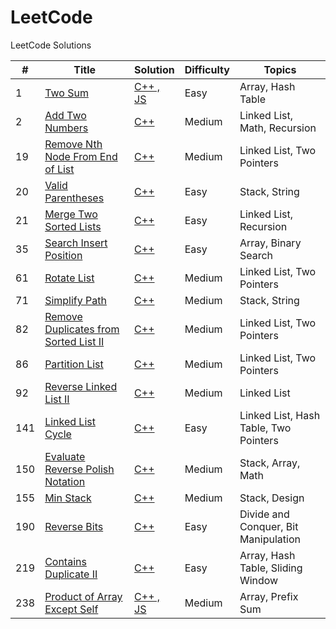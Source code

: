 # LeetCode
LeetCode Solutions


| #   | Title | Solution | Difficulty | Topics |
|-----| -------- | ----------- | ------------- | ---------- |
|1|[Two Sum](https://leetcode.com/problems/two-sum/description/?envType=study-plan-v2&envId=top-interview-150)|[C++ , JS](./Top%20Interview%20150/Hashmap/1.Two_Sum.md)|Easy|Array, Hash Table|
|2|[Add Two Numbers](https://leetcode.com/problems/add-two-numbers/description/?envType=study-plan-v2&envId=top-interview-150)|[C++](./Top%20Interview%20150/Linked-List/2.Add_Two_Numbers.md)|Medium|Linked List, Math, Recursion|
|19|[Remove Nth Node From End of List](https://leetcode.com/problems/remove-nth-node-from-end-of-list/description/?envType=study-plan-v2&envId=top-interview-150)|[C++](./Top%20Interview%20150/Linked-List/19.RemoveN_th_Node_From_End_of_List.md)|Medium|Linked List, Two Pointers|
|20|[Valid Parentheses](https://leetcode.com/problems/valid-parentheses/description/?envType=study-plan-v2&envId=top-interview-150)|[C++](./Top%20Interview%20150/Stack/20.Valid_Parentheses.md)|Easy|Stack, String|
|21|[Merge Two Sorted Lists](https://leetcode.com/problems/merge-two-sorted-lists/description/?envType=study-plan-v2&envId=top-interview-150)|[C++](./Top%20Interview%20150/Linked-List/21.Merge_Two_Sorted_Lists.md)|Easy|Linked List, Recursion|
|35|[Search Insert Position](https://leetcode.com/problems/search-insert-position/description/?envType=study-plan-v2&envId=top-interview-150)|[C++](./Top%20Interview%20150/Binary-Search/35.Search_Insert_Position.md)|Easy|Array, Binary Search|
|61|[Rotate List](https://leetcode.com/problems/rotate-list/description/?envType=study-plan-v2&envId=top-interview-150)|[C++](./Top%20Interview%20150/Linked-List/61.Rotate_List.md)|Medium|Linked List, Two Pointers|
|71|[Simplify Path](https://leetcode.com/problems/simplify-path/description/?envType=study-plan-v2&envId=top-interview-150)|[C++](./Top%20Interview%20150/Stack/71.Simplify_Path.md)|Medium|Stack, String|
|82|[Remove Duplicates from Sorted List II](https://leetcode.com/problems/remove-duplicates-from-sorted-list-ii/description/?envType=study-plan-v2&envId=top-interview-150)|[C++](./Top%20Interview%20150/Linked-List/82.Remove_Duplicates_from_Sorted_List_II.md)|Medium|Linked List, Two Pointers|
|86|[Partition List](https://leetcode.com/problems/partition-list/?envType=study-plan-v2&envId=top-interview-150)|[C++](./Top%20Interview%20150/Linked-List/86.Partition_List.md)|Medium|Linked List, Two Pointers|
|92|[Reverse Linked List II](https://leetcode.com/problems/reverse-linked-list-ii/description/?envType=study-plan-v2&envId=top-interview-150)|[C++](./Top%20Interview%20150/Linked-List/92.Reverse_Linked_List_II.md)|Medium|Linked List|
|141|[Linked List Cycle](https://leetcode.com/problems/linked-list-cycle/description/?envType=study-plan-v2&envId=top-interview-150)|[C++](./Top%20Interview%20150//Linked-List/141.Linked_List_Cycle.md)|Easy|Linked List, Hash Table, Two Pointers|
|150|[Evaluate Reverse Polish Notation](https://leetcode.com/problems/evaluate-reverse-polish-notation/description/?envType=study-plan-v2&envId=top-interview-150)|[C++](./Top%20Interview%20150/Stack/150.Evaluate_Reverse_Polish_Notation.md)|Medium|Stack, Array, Math|
|155|[Min Stack](https://leetcode.com/problems/min-stack/description/?envType=study-plan-v2&envId=top-interview-150)|[C++](./Top%20Interview%20150/Stack/155.Min_Stack.md)|Medium|Stack, Design|
|190|[Reverse Bits](https://leetcode.com/problems/reverse-bits/?envType=study-plan-v2&envId=top-interview-150)|[C++](./Top%20Interview%20150/Bit-Manipulation/190.Reverse_Bits.md)|Easy|Divide and Conquer, Bit Manipulation|
|219|[Contains Duplicate II](https://leetcode.com/problems/contains-duplicate-ii/description/?envType=study-plan-v2&envId=top-interview-150)|[C++](./Top%20Interview%20150/Hashmap//219.Contains_Duplicate_II.md)|Easy|Array, Hash Table, Sliding Window|
|238|[Product of Array Except Self](https://leetcode.com/problems/product-of-array-except-self/description/?envType=study-plan-v2&envId=top-interview-150)|[C++ , JS](./Top%20Interview%20150/Array-String/238.Product_of_Array_Except_Self.md)|Medium|Array, Prefix Sum|
